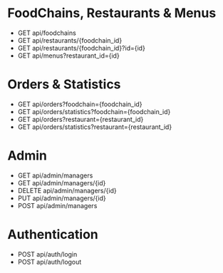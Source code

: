# FoodChains, Restaurants & Menus
- GET api/foodchains
- GET api/restaurants/{foodchain_id}
- GET api/restaurants/{foodchain_id}?id={id}
- GET api/menus?restaurant_id={id}

# Orders & Statistics
- GET api/orders?foodchain={foodchain_id}
- GET api/orders/statistics?foodchain={foodchain_id}
- GET api/orders?restaurant={restaurant_id}
- GET api/orders/statistics?restaurant={restaurant_id}

# Admin 
- GET api/admin/managers
- GET api/admin/managers/{id}
- DELETE api/admin/managers/{id}
- PUT api/admin/managers/{id}
- POST api/admin/managers

# Authentication
- POST api/auth/login
- POST api/auth/logout

